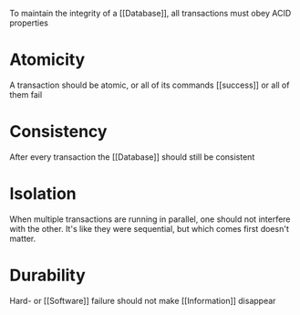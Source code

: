 To maintain the integrity of a [[Database]], all transactions must obey ACID properties

# Atomicity

A transaction should be atomic, or all of its commands [[success]] or all of them fail

# Consistency

After every transaction the [[Database]] should still be consistent

# Isolation

When multiple transactions are running in parallel, one should not interfere with the other. It's like they were sequential, but which comes first doesn't matter.

# Durability

Hard- or [[Software]] failure should not make [[Information]] disappear

